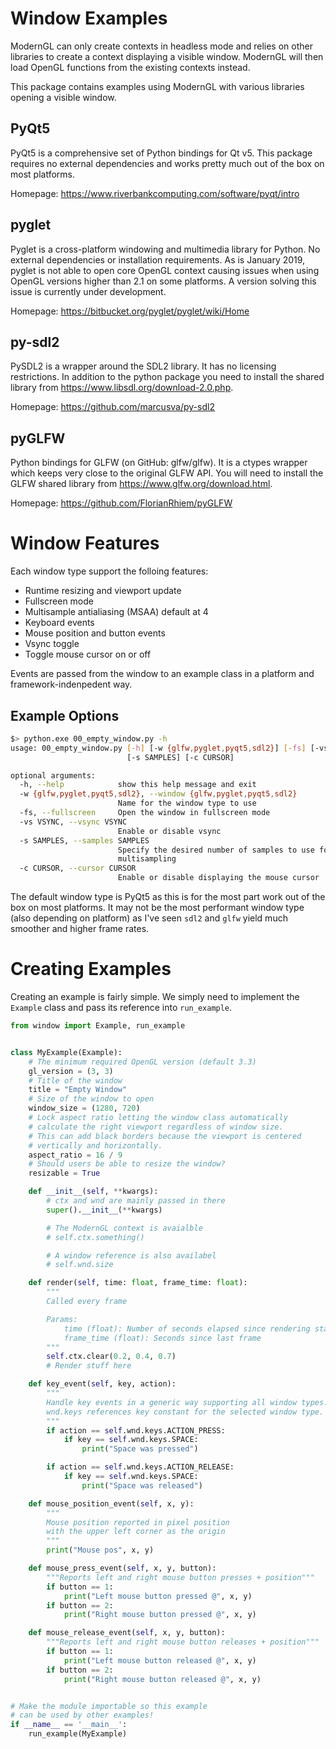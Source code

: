 
# Window Examples

ModernGL can only create contexts in headless mode and relies on other libraries
to create a context displaying a visible window. ModernGL will then load OpenGL
functions from the existing contexts instead.


This package contains examples using ModernGL with various libraries
opening a visible window.

## PyQt5

PyQt5 is a comprehensive set of Python bindings for Qt v5.
This package requires no external dependencies and works pretty much
out of the box on most platforms.

Homepage: https://www.riverbankcomputing.com/software/pyqt/intro

## pyglet

Pyglet is a cross-platform windowing and multimedia library for Python.
No external dependencies or installation requirements.
As is January 2019, pyglet is not able to open core OpenGL context causing
issues when using OpenGL versions higher than 2.1 on some platforms.
A version solving this issue is currently under development.

Homepage: https://bitbucket.org/pyglet/pyglet/wiki/Home

## py-sdl2

PySDL2 is a wrapper around the SDL2 library. It has no licensing restrictions.
In addition to the python package you need to install the shared library
from https://www.libsdl.org/download-2.0.php.

Homepage: https://github.com/marcusva/py-sdl2

## pyGLFW

Python bindings for GLFW (on GitHub: glfw/glfw). It is a ctypes wrapper which
keeps very close to the original GLFW API.
You will need to install the GLFW shared library from https://www.glfw.org/download.html.

Homepage: https://github.com/FlorianRhiem/pyGLFW


# Window Features

Each window type support the folloing features:

* Runtime resizing and viewport update
* Fullscreen mode
* Multisample antialiasing (MSAA) default at 4
* Keyboard events
* Mouse position and button events
* Vsync toggle
* Toggle mouse cursor on or off

Events are passed from the window to an example class in a
platform and framework-indenpedent way.


## Example Options
```bash
$> python.exe 00_empty_window.py -h
usage: 00_empty_window.py [-h] [-w {glfw,pyglet,pyqt5,sdl2}] [-fs] [-vs VSYNC]
                          [-s SAMPLES] [-c CURSOR]

optional arguments:
  -h, --help            show this help message and exit
  -w {glfw,pyglet,pyqt5,sdl2}, --window {glfw,pyglet,pyqt5,sdl2}
                        Name for the window type to use
  -fs, --fullscreen     Open the window in fullscreen mode
  -vs VSYNC, --vsync VSYNC
                        Enable or disable vsync
  -s SAMPLES, --samples SAMPLES
                        Specify the desired number of samples to use for
                        multisampling
  -c CURSOR, --cursor CURSOR
                        Enable or disable displaying the mouse cursor
```

The default window type is PyQt5 as this is for the most part work out of the
box on most platforms. It may not be the most performant window type
(also depending on platform) as I've seen `sdl2` and `glfw` yield much
smoother and higher frame rates.


# Creating Examples

Creating an example is fairly simple. We simply need to implement the `Example`
class and pass its reference into `run_example`.

```py
from window import Example, run_example


class MyExample(Example):
    # The minimum required OpenGL version (default 3.3)
    gl_version = (3, 3)
    # Title of the window
    title = "Empty Window"
    # Size of the window to open
    window_size = (1280, 720)
    # Lock aspect ratio letting the window class automatically
    # calculate the right viewport regardless of window size.
    # This can add black borders because the viewport is centered
    # vertically and horizontally.
    aspect_ratio = 16 / 9
    # Should users be able to resize the window?
    resizable = True

    def __init__(self, **kwargs):
        # ctx and wnd are mainly passed in there
        super().__init__(**kwargs)

        # The ModernGL context is avaialble
        # self.ctx.something()

        # A window reference is also availabel
        # self.wnd.size

    def render(self, time: float, frame_time: float):
        """
        Called every frame

        Params:
            time (float): Number of seconds elapsed since rendering started
            frame_time (float): Seconds since last frame
        """
        self.ctx.clear(0.2, 0.4, 0.7)
        # Render stuff here

    def key_event(self, key, action):
        """
        Handle key events in a generic way supporting all window types.
        wnd.keys references key constant for the selected window type.
        """
        if action == self.wnd.keys.ACTION_PRESS:
            if key == self.wnd.keys.SPACE:
                print("Space was pressed")

        if action == self.wnd.keys.ACTION_RELEASE:
            if key == self.wnd.keys.SPACE:
                print("Space was released")

    def mouse_position_event(self, x, y):
        """
        Mouse position reported in pixel position
        with the upper left corner as the origin
        """
        print("Mouse pos", x, y)

    def mouse_press_event(self, x, y, button):
        """Reports left and right mouse button presses + position"""
        if button == 1:
            print("Left mouse button pressed @", x, y)
        if button == 2:
            print("Right mouse button pressed @", x, y)

    def mouse_release_event(self, x, y, button):
        """Reports left and right mouse button releases + position"""
        if button == 1:
            print("Left mouse button released @", x, y)
        if button == 2:
            print("Right mouse button released @", x, y)


# Make the module importable so this example
# can be used by other examples!
if __name__ == '__main__':
    run_example(MyExample)
```